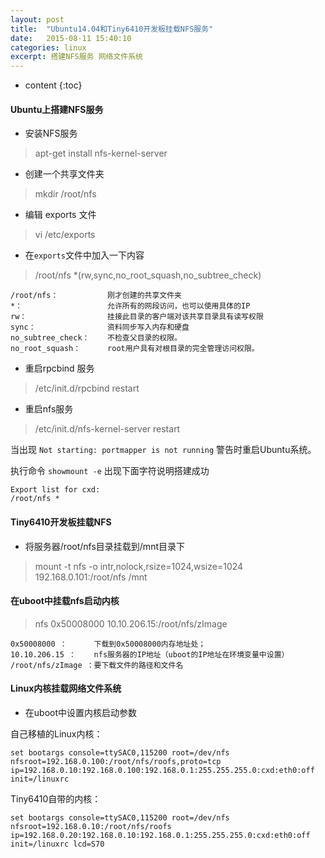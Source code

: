 ```yaml
---
layout: post
title:  "Ubuntu14.04和Tiny6410开发板挂载NFS服务"
date:   2015-08-11 15:40:10
categories: linux
excerpt: 搭建NFS服务 网络文件系统
---
```


* content
{:toc}


#### Ubuntu上搭建NFS服务

* 安装NFS服务

> apt-get install nfs-kernel-server 

* 创建一个共享文件夹

> mkdir /root/nfs      

* 编辑 exports 文件 

> vi /etc/exports    

* 在`exports`文件中加入一下内容

> /root/nfs *(rw,sync,no_root_squash,no_subtree_check)

    /root/nfs：           刚才创建的共享文件夹
    *：                   允许所有的网段访问，也可以使用具体的IP
    rw：                  挂接此目录的客户端对该共享目录具有读写权限
    sync：                资料同步写入内存和硬盘
    no_subtree_check：    不检查父目录的权限。
    no_root_squash：      root用户具有对根目录的完全管理访问权限。

* 重启rpcbind 服务

>/etc/init.d/rpcbind restart

* 重启nfs服务

>/etc/init.d/nfs-kernel-server restart

当出现 `Not starting: portmapper is not running` 警告时重启Ubuntu系统。

执行命令 `showmount -e` 出现下面字符说明搭建成功

    Export list for cxd:
    /root/nfs *


#### Tiny6410开发板挂载NFS

* 将服务器/root/nfs目录挂载到/mnt目录下

>mount -t nfs -o intr,nolock,rsize=1024,wsize=1024 192.168.0.101:/root/nfs  /mnt

#### 在uboot中挂载nfs启动内核

>nfs 0x50008000 10.10.206.15:/root/nfs/zImage

    0x50008000 ：      下载到0x50008000内存地址处；
    10.10.206.15 ：    nfs服务器的IP地址（uboot的IP地址在环境变量中设置）
    /root/nfs/zImage ：要下载文件的路径和文件名


#### Linux内核挂载网络文件系统
* 在uboot中设置内核启动参数

自己移植的Linux内核：

    set bootargs console=ttySAC0,115200 root=/dev/nfs nfsroot=192.168.0.100:/root/nfs/roofs,proto=tcp ip=192.168.0.10:192.168.0.100:192.168.0.1:255.255.255.0:cxd:eth0:off init=/linuxrc

Tiny6410自带的内核：

    set bootargs console=ttySAC0,115200 root=/dev/nfs nfsroot=192.168.0.10:/root/nfs/roofs ip=192.168.0.20:192.168.0.10:192.168.0.1:255.255.255.0:cxd:eth0:off init=/linuxrc lcd=S70

